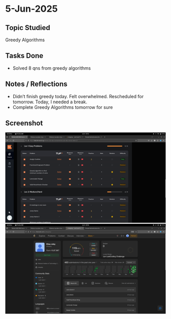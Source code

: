 # 5-Jun-2025

## Topic Studied
Greedy Algorithms

## Tasks Done

- Solved 8 qns from greedy algorithms

## Notes / Reflections
- Didn’t finish greedy today. Felt overwhelmed. Rescheduled for tomorrow. Today, I needed a break.
- Complete Greedy Algorithms tomorrow for sure 

## Screenshot
![Profile Leetcode/Striver](../screenshots/28.1.png)
![Profile Leetcode/Striver](../screenshots/28.2.png) 
